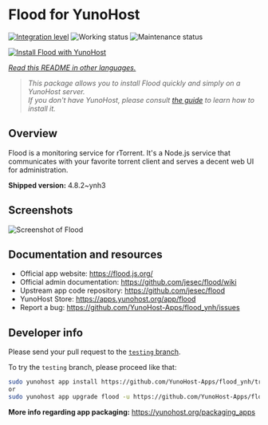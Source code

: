 <!--
N.B.: This README was automatically generated by <https://github.com/YunoHost/apps/tree/master/tools/readme_generator>
It shall NOT be edited by hand.
-->

# Flood for YunoHost

[![Integration level](https://apps.yunohost.org/badge/integration/flood)](https://ci-apps.yunohost.org/ci/apps/flood/)
![Working status](https://apps.yunohost.org/badge/state/flood)
![Maintenance status](https://apps.yunohost.org/badge/maintained/flood)

[![Install Flood with YunoHost](https://install-app.yunohost.org/install-with-yunohost.svg)](https://install-app.yunohost.org/?app=flood)

*[Read this README in other languages.](./ALL_README.md)*

> *This package allows you to install Flood quickly and simply on a YunoHost server.*  
> *If you don't have YunoHost, please consult [the guide](https://yunohost.org/install) to learn how to install it.*

## Overview

Flood is a monitoring service for rTorrent. It's a Node.js service that communicates with your favorite torrent client and serves a decent web UI for administration.

**Shipped version:** 4.8.2~ynh3

## Screenshots

![Screenshot of Flood](./doc/screenshots/screenshot.png)

## Documentation and resources

- Official app website: <https://flood.js.org/>
- Official admin documentation: <https://github.com/jesec/flood/wiki>
- Upstream app code repository: <https://github.com/jesec/flood>
- YunoHost Store: <https://apps.yunohost.org/app/flood>
- Report a bug: <https://github.com/YunoHost-Apps/flood_ynh/issues>

## Developer info

Please send your pull request to the [`testing` branch](https://github.com/YunoHost-Apps/flood_ynh/tree/testing).

To try the `testing` branch, please proceed like that:

```bash
sudo yunohost app install https://github.com/YunoHost-Apps/flood_ynh/tree/testing --debug
or
sudo yunohost app upgrade flood -u https://github.com/YunoHost-Apps/flood_ynh/tree/testing --debug
```

**More info regarding app packaging:** <https://yunohost.org/packaging_apps>
